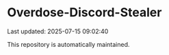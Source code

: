 # Overdose-Discord-Stealer

Last updated: 2025-07-15 09:02:40

This repository is automatically maintained.
